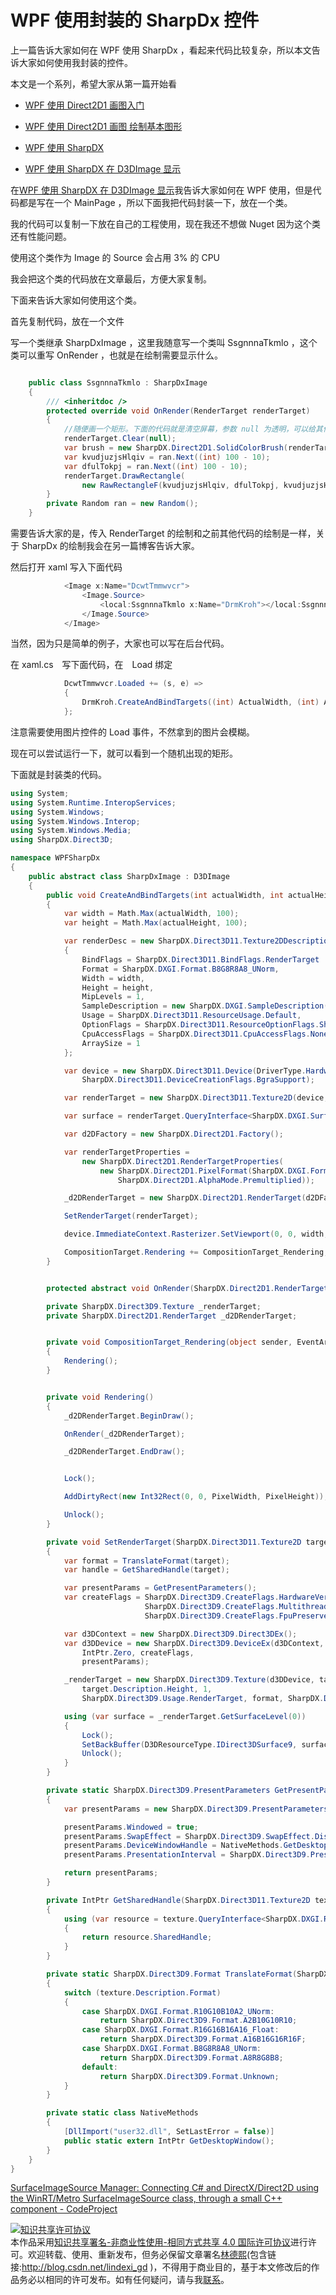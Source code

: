 # WPF 使用封装的 SharpDx 控件

上一篇告诉大家如何在 WPF 使用 SharpDx ，看起来代码比较复杂，所以本文告诉大家如何使用我封装的控件。

<!--more-->
<!-- csdn -->
<div id="toc"></div>
<!-- 标签：WPF,D2D,DirectX,SharpDX -->

本文是一个系列，希望大家从第一篇开始看

 - [WPF 使用 Direct2D1 画图入门](https://lindexi.oschina.io/lindexi/post/WPF-%E4%BD%BF%E7%94%A8-Direct2D1-%E7%94%BB%E5%9B%BE%E5%85%A5%E9%97%A8.html )

 - [WPF 使用 Direct2D1 画图 绘制基本图形](https://lindexi.oschina.io/lindexi/post/WPF-%E4%BD%BF%E7%94%A8-Direct2D1-%E7%94%BB%E5%9B%BE-%E7%BB%98%E5%88%B6%E5%9F%BA%E6%9C%AC%E5%9B%BE%E5%BD%A2.html )

 - [WPF 使用 SharpDX](https://lindexi.oschina.io/lindexi/post/WPF-%E4%BD%BF%E7%94%A8-SharpDX.html )

 - [WPF 使用 SharpDX 在 D3DImage 显示](https://lindexi.gitee.io/lindexi/post/WPF-%E4%BD%BF%E7%94%A8-SharpDX-%E5%9C%A8-D3DImage-%E6%98%BE%E7%A4%BA.html ) 

在[WPF 使用 SharpDX 在 D3DImage 显示](https://lindexi.oschina.io/lindexi/post/WPF-%E4%BD%BF%E7%94%A8-SharpDX-%E5%9C%A8-D3DImage-%E6%98%BE%E7%A4%BA.html#%E7%94%BB%E5%87%BA%E6%9D%A5 )我告诉大家如何在 WPF 使用，但是代码都是写在一个 MainPage ，所以下面我把代码封装一下，放在一个类。

我的代码可以复制一下放在自己的工程使用，现在我还不想做 Nuget 因为这个类还有性能问题。

使用这个类作为 Image 的 Source 会占用 3% 的 CPU

我会把这个类的代码放在文章最后，方便大家复制。

下面来告诉大家如何使用这个类。

首先复制代码，放在一个文件

写一个类继承 SharpDxImage ，这里我随意写一个类叫 SsgnnnaTkmlo ，这个类可以重写 OnRender ，也就是在绘制需要显示什么。

```csharp

    public class SsgnnnaTkmlo : SharpDxImage
    {
        /// <inheritdoc />
        protected override void OnRender(RenderTarget renderTarget)
        {
        	//随便画一个矩形。下面的代码就是清空屏幕，参数 null 为透明，可以给其他的颜色。如何绘制请看文章。
            renderTarget.Clear(null);
            var brush = new SharpDX.Direct2D1.SolidColorBrush(renderTarget, new RawColor4(1, 0, 0, 1));
            var kvudjuzjsHlqiv = ran.Next((int) 100 - 10);
            var dfulTokpj = ran.Next((int) 100 - 10);
            renderTarget.DrawRectangle(
                new RawRectangleF(kvudjuzjsHlqiv, dfulTokpj, kvudjuzjsHlqiv + 10, dfulTokpj + 10), brush, 1);
        }
        private Random ran = new Random();
    }
```

需要告诉大家的是，传入 RenderTarget 的绘制和之前其他代码的绘制是一样，关于 SharpDx 的绘制我会在另一篇博客告诉大家。

然后打开 xaml 写入下面代码

```csharp
            <Image x:Name="DcwtTmmwvcr">
                <Image.Source>
                    <local:SsgnnnaTkmlo x:Name="DrmKroh"></local:SsgnnnaTkmlo>
                </Image.Source>
            </Image>
```

当然，因为只是简单的例子，大家也可以写在后台代码。

在 xaml.cs　写下面代码，在　Load 绑定

```csharp
            DcwtTmmwvcr.Loaded += (s, e) =>
            {
                DrmKroh.CreateAndBindTargets((int) ActualWidth, (int) ActualHeight);
            };
```

注意需要使用图片控件的 Load 事件，不然拿到的图片会模糊。

现在可以尝试运行一下，就可以看到一个随机出现的矩形。

下面就是封装类的代码。

```csharp
using System;
using System.Runtime.InteropServices;
using System.Windows;
using System.Windows.Interop;
using System.Windows.Media;
using SharpDX.Direct3D;

namespace WPFSharpDx
{
    public abstract class SharpDxImage : D3DImage
    {
        public void CreateAndBindTargets(int actualWidth, int actualHeight)
        {
            var width = Math.Max(actualWidth, 100);
            var height = Math.Max(actualHeight, 100);

            var renderDesc = new SharpDX.Direct3D11.Texture2DDescription
            {
                BindFlags = SharpDX.Direct3D11.BindFlags.RenderTarget | SharpDX.Direct3D11.BindFlags.ShaderResource,
                Format = SharpDX.DXGI.Format.B8G8R8A8_UNorm,
                Width = width,
                Height = height,
                MipLevels = 1,
                SampleDescription = new SharpDX.DXGI.SampleDescription(1, 0),
                Usage = SharpDX.Direct3D11.ResourceUsage.Default,
                OptionFlags = SharpDX.Direct3D11.ResourceOptionFlags.Shared,
                CpuAccessFlags = SharpDX.Direct3D11.CpuAccessFlags.None,
                ArraySize = 1
            };

            var device = new SharpDX.Direct3D11.Device(DriverType.Hardware,
                SharpDX.Direct3D11.DeviceCreationFlags.BgraSupport);

            var renderTarget = new SharpDX.Direct3D11.Texture2D(device, renderDesc);

            var surface = renderTarget.QueryInterface<SharpDX.DXGI.Surface>();

            var d2DFactory = new SharpDX.Direct2D1.Factory();

            var renderTargetProperties =
                new SharpDX.Direct2D1.RenderTargetProperties(
                    new SharpDX.Direct2D1.PixelFormat(SharpDX.DXGI.Format.Unknown,
                        SharpDX.Direct2D1.AlphaMode.Premultiplied));

            _d2DRenderTarget = new SharpDX.Direct2D1.RenderTarget(d2DFactory, surface, renderTargetProperties);

            SetRenderTarget(renderTarget);

            device.ImmediateContext.Rasterizer.SetViewport(0, 0, width, height);

            CompositionTarget.Rendering += CompositionTarget_Rendering;
        }


        protected abstract void OnRender(SharpDX.Direct2D1.RenderTarget renderTarget);

        private SharpDX.Direct3D9.Texture _renderTarget;
        private SharpDX.Direct2D1.RenderTarget _d2DRenderTarget;


        private void CompositionTarget_Rendering(object sender, EventArgs e)
        {
            Rendering();
        }


        private void Rendering()
        {
            _d2DRenderTarget.BeginDraw();

            OnRender(_d2DRenderTarget);

            _d2DRenderTarget.EndDraw();


            Lock();

            AddDirtyRect(new Int32Rect(0, 0, PixelWidth, PixelHeight));

            Unlock();
        }

        private void SetRenderTarget(SharpDX.Direct3D11.Texture2D target)
        {
            var format = TranslateFormat(target);
            var handle = GetSharedHandle(target);

            var presentParams = GetPresentParameters();
            var createFlags = SharpDX.Direct3D9.CreateFlags.HardwareVertexProcessing |
                              SharpDX.Direct3D9.CreateFlags.Multithreaded |
                              SharpDX.Direct3D9.CreateFlags.FpuPreserve;

            var d3DContext = new SharpDX.Direct3D9.Direct3DEx();
            var d3DDevice = new SharpDX.Direct3D9.DeviceEx(d3DContext, 0, SharpDX.Direct3D9.DeviceType.Hardware,
                IntPtr.Zero, createFlags,
                presentParams);

            _renderTarget = new SharpDX.Direct3D9.Texture(d3DDevice, target.Description.Width,
                target.Description.Height, 1,
                SharpDX.Direct3D9.Usage.RenderTarget, format, SharpDX.Direct3D9.Pool.Default, ref handle);

            using (var surface = _renderTarget.GetSurfaceLevel(0))
            {
                Lock();
                SetBackBuffer(D3DResourceType.IDirect3DSurface9, surface.NativePointer);
                Unlock();
            }
        }

        private static SharpDX.Direct3D9.PresentParameters GetPresentParameters()
        {
            var presentParams = new SharpDX.Direct3D9.PresentParameters();

            presentParams.Windowed = true;
            presentParams.SwapEffect = SharpDX.Direct3D9.SwapEffect.Discard;
            presentParams.DeviceWindowHandle = NativeMethods.GetDesktopWindow();
            presentParams.PresentationInterval = SharpDX.Direct3D9.PresentInterval.Default;

            return presentParams;
        }

        private IntPtr GetSharedHandle(SharpDX.Direct3D11.Texture2D texture)
        {
            using (var resource = texture.QueryInterface<SharpDX.DXGI.Resource>())
            {
                return resource.SharedHandle;
            }
        }

        private static SharpDX.Direct3D9.Format TranslateFormat(SharpDX.Direct3D11.Texture2D texture)
        {
            switch (texture.Description.Format)
            {
                case SharpDX.DXGI.Format.R10G10B10A2_UNorm:
                    return SharpDX.Direct3D9.Format.A2B10G10R10;
                case SharpDX.DXGI.Format.R16G16B16A16_Float:
                    return SharpDX.Direct3D9.Format.A16B16G16R16F;
                case SharpDX.DXGI.Format.B8G8R8A8_UNorm:
                    return SharpDX.Direct3D9.Format.A8R8G8B8;
                default:
                    return SharpDX.Direct3D9.Format.Unknown;
            }
        }

        private static class NativeMethods
        {
            [DllImport("user32.dll", SetLastError = false)]
            public static extern IntPtr GetDesktopWindow();
        }
    }
}
```

<script src='https://gitee.com/lindexi/codes/lfusrm0aebdqtyx5ckv3i100/widget_preview?title=SharpDxImage.cs'></script>

[SurfaceImageSource Manager: Connecting C# and DirectX/Direct2D using the WinRT/Metro SurfaceImageSource class, through a small C++ component - CodeProject](https://www.codeproject.com/Articles/351939/SurfaceImageSource-Manager-Connecting-Csharp-and-D )

<a rel="license" href="http://creativecommons.org/licenses/by-nc-sa/4.0/"><img alt="知识共享许可协议" style="border-width:0" src="https://licensebuttons.net/l/by-nc-sa/4.0/88x31.png" /></a><br />本作品采用<a rel="license" href="http://creativecommons.org/licenses/by-nc-sa/4.0/">知识共享署名-非商业性使用-相同方式共享 4.0 国际许可协议</a>进行许可。欢迎转载、使用、重新发布，但务必保留文章署名[林德熙](http://blog.csdn.net/lindexi_gd)(包含链接:http://blog.csdn.net/lindexi_gd )，不得用于商业目的，基于本文修改后的作品务必以相同的许可发布。如有任何疑问，请与我[联系](mailto:lindexi_gd@163.com)。
